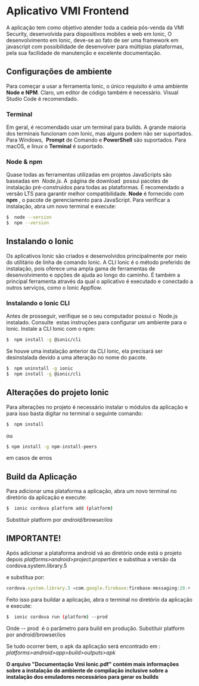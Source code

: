 # Aplicativo VMI Frontend

A aplicação tem como objetivo atender toda a cadeia pós-venda da VMI Security, desenvolvida para dispositivos mobiles e web em Ionic,
O desenvolvimento em Ionic, deve-se ao fato de ser uma framework em javascript com possibilidade de desenvolver para múltiplas plataformas, pela sua facilidade de manutenção e excelente documentação.

## Configurações de ambiente

Para começar a usar a ferramenta Ionic, o único requisito é uma ambiente **Node e NPM**.
Claro, um editor de código também é necessário. Visual Studio Code é recomendado.

### Terminal
Em geral, é recomendado usar um terminal para builds. A grande maioria dos terminais funcionam com Ionic, mas alguns podem não ser suportados.
Para Windows, ​ **Prompt** de Comando​ e ​ **PowerShell**​ são suportados.
Para macOS, e linux o ​ **Terminal**​ é suportado.

### Node & npm
Quase todas as ferramentas utilizadas em projetos JavaScripts são baseadas em ​ *Node.js​*. A​ ​ página de download​ ​ possui pacotes de instalação pré-construídos para todas as plataformas. É recomendado a versão LTS para garantir melhor compatibilidade.
**Node** é fornecido com ​ **npm**​ , o pacote de gerenciamento para JavaScript. 
Para verificar a instalação, abra um novo terminal e execute:
```bash
$ ​ node --version
$ ​ npm --version
```
## Instalando o Ionic
Os aplicativos Ionic são criados e desenvolvidos principalmente por meio do utilitário de linha de comando Ionic. A CLI Ionic é o método preferido de instalação, pois oferece uma ampla gama de ferramentas de desenvolvimento e opções de ajuda ao longo do caminho. É também a principal ferramenta através da qual o aplicativo é executado e conectado a outros serviços, como o Ionic Appflow.

### Instalando o Ionic CLI
Antes de prosseguir, verifique se o seu computador possui o ​ Node.js​ instalado.
Consulte ​ estas instruções​ para configurar um ambiente para o Ionic.
Instale a CLI Ionic com o npm:
```bash
$ ​ npm install -g @ionic/cli
```
Se houve uma instalação anterior da CLI Ionic, ela precisará ser desinstalada devido a uma alteração no nome do pacote.
```bash
$ ​ npm uninstall -g ionic
$ ​ npm install -g @ionic/cli
```
## Alterações do projeto Ionic

Para alterações no projeto é necessário instalar o módulos da aplicação e para isso basta digitar no terminal o seguinte comando:
```bash
$ ​ npm install
```
ou
```bash
$ npm install -g npm-install-peers
```
em casos de erros

## Build da Aplicação
Para adicionar uma plataforma a aplicação, abra um novo terminal no diretório da aplicação e execute:
```bash
$ ​ ionic cordova platform add (platform)
```
Substituir platform por *android/browser/ios*

## IMPORTANTE!
Após adicionar a plataforma android vá ao diretório onde está o projeto depois *​platforms>android>project.properties*​ e substitua a versão da ​cordova.system.library.5

e substitua por:
```javascript
cordova.system.library.5​ =com.google.firebase:firebase-messaging:20.+
```
Feito isso para buildar a aplicação, abra o terminal no diretório da aplicação e execute:
```bash
$ ​ ionic cordova run (platform) --prod
```
Onde --​ prod ​ é o parâmetro para build em produção. Substituir platform por android/browser/ios

Se tudo ocorrer bem, o apk da aplicação será encontrado em :
*platforms>android>app>build>outputs>apk*


**O arquivo "Documentação Vmi Ionic.pdf" contém mais informações sobre a instalação do ambiente de compilação inclusive sobre a instalação dos emuladores necessários para gerar os builds**